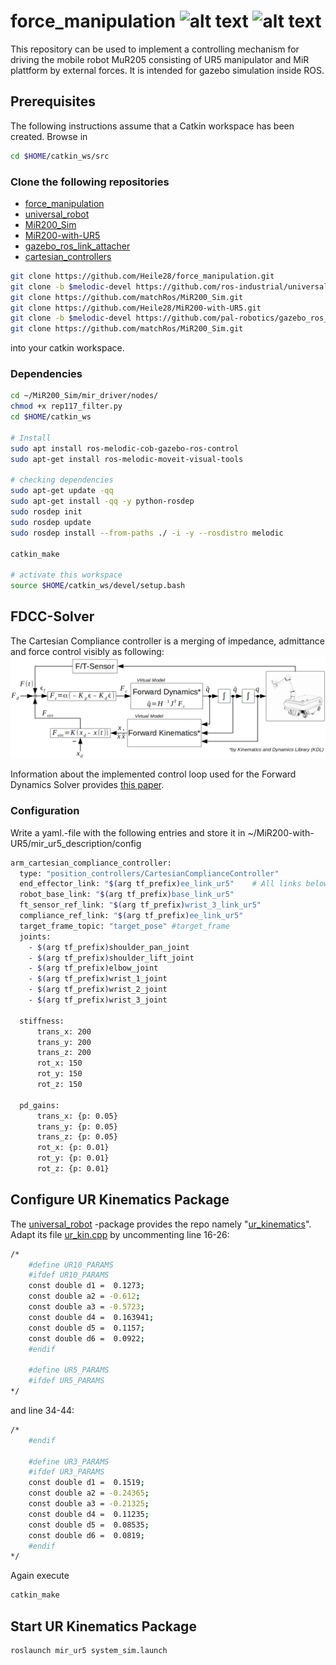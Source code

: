 # force_manipulation ![alt text](https://img.shields.io/github/issues/Heile28/force_manipulation) ![alt text](https://img.shields.io/github/forks/Heile28/force_manipulation)




This repository can be used to implement a controlling mechanism for driving the mobile robot MuR205 consisting of UR5 manipulator and MiR plattform by external forces.
It is intended for gazebo simulation inside ROS.

## Prerequisites
The following instructions assume that a Catkin workspace has been created. Browse in 
```bash
cd $HOME/catkin_ws/src
```

### Clone the following repositories
* [force_manipulation](https://github.com/Heile28/force_manipulation.git)
* [universal_robot](https://github.com/ros-industrial/universal_robot)
* [MiR200_Sim](https://github.com/matchRos/MiR200_Sim)
* [MiR200-with-UR5](https://github.com/Heile28/MiR200-with-UR5)
* [gazebo_ros_link_attacher](https://github.com/pal-robotics/gazebo_ros_link_attacher)
* [cartesian_controllers](https://github.com/fzi-forschungszentrum-informatik/cartesian_controllers)
```bash
git clone https://github.com/Heile28/force_manipulation.git
git clone -b $melodic-devel https://github.com/ros-industrial/universal_robot.git
git clone https://github.com/matchRos/MiR200_Sim.git
git clone https://github.com/Heile28/MiR200-with-UR5.git
git clone -b $melodic-devel https://github.com/pal-robotics/gazebo_ros_link_attacher
git clone https://github.com/matchRos/MiR200_Sim.git
```
into your catkin workspace.

### Dependencies
```bash
cd ~/MiR200_Sim/mir_driver/nodes/
chmod +x rep117_filter.py
cd $HOME/catkin_ws

# Install 
sudo apt install ros-melodic-cob-gazebo-ros-control
sudo apt-get install ros-melodic-moveit-visual-tools

# checking dependencies
sudo apt-get update -qq
sudo apt-get install -qq -y python-rosdep
sudo rosdep init
sudo rosdep update
sudo rosdep install --from-paths ./ -i -y --rosdistro melodic

catkin_make

# activate this workspace
source $HOME/catkin_ws/devel/setup.bash
```
## FDCC-Solver
The Cartesian Compliance controller is a merging of impedance, admittance and force control visibly as following:
![Image of FDCC_Control](https://github.com/Heile28/force_manipulation/blob/master/etc/FDCC_model.PNG)

Information about the implemented control loop used for the Forward Dynamics Solver provides [this paper](https://arxiv.org/pdf/1908.06252.pdf).

### Configuration
Write a yaml.-file with the following entries and store it in ~/MiR200-with-UR5/mir_ur5_description/config
```bash
arm_cartesian_compliance_controller:
  type: "position_controllers/CartesianComplianceController"
  end_effector_link: "$(arg tf_prefix)ee_link_ur5"    # All links below must come before this link
  robot_base_link: "$(arg tf_prefix)base_link_ur5"
  ft_sensor_ref_link: "$(arg tf_prefix)wrist_3_link_ur5"
  compliance_ref_link: "$(arg tf_prefix)ee_link_ur5"
  target_frame_topic: "target_pose" #target_frame
  joints:
    - $(arg tf_prefix)shoulder_pan_joint
    - $(arg tf_prefix)shoulder_lift_joint
    - $(arg tf_prefix)elbow_joint
    - $(arg tf_prefix)wrist_1_joint
    - $(arg tf_prefix)wrist_2_joint
    - $(arg tf_prefix)wrist_3_joint

  stiffness:
      trans_x: 200
      trans_y: 200
      trans_z: 200
      rot_x: 150
      rot_y: 150
      rot_z: 150

  pd_gains:
      trans_x: {p: 0.05}
      trans_y: {p: 0.05}
      trans_z: {p: 0.05}
      rot_x: {p: 0.01}
      rot_y: {p: 0.01}
      rot_z: {p: 0.01}
```

## Configure UR Kinematics Package
The [universal_robot](https://github.com/ros-industrial/universal_robot) -package provides the repo namely "[ur_kinematics](https://github.com/ros-industrial/universal_robot/tree/kinetic-devel/ur_kinematics)". Adapt its file [ur_kin.cpp](https://github.com/ros-industrial/universal_robot/blob/kinetic-devel/ur_kinematics/src/ur_kin.cpp) by uncommenting line 16-26:
```bash
/*
    #define UR10_PARAMS
    #ifdef UR10_PARAMS
    const double d1 =  0.1273;
    const double a2 = -0.612;
    const double a3 = -0.5723;
    const double d4 =  0.163941;
    const double d5 =  0.1157;
    const double d6 =  0.0922;
    #endif
    
    #define UR5_PARAMS
    #ifdef UR5_PARAMS
*/
```
and line 34-44:
```bash
/*
    #endif
    
    #define UR3_PARAMS
    #ifdef UR3_PARAMS
    const double d1 =  0.1519;
    const double a2 = -0.24365;
    const double a3 = -0.21325;
    const double d4 =  0.11235;
    const double d5 =  0.08535;
    const double d6 =  0.0819;
    #endif
*/
```
Again execute
```bash
catkin_make
```
## Start UR Kinematics Package
```bash
roslaunch mir_ur5 system_sim.launch
```
